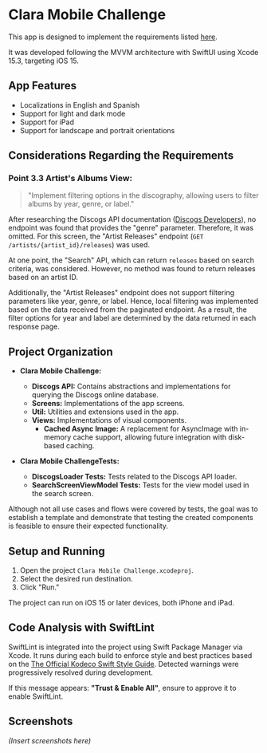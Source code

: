 # Clara Mobile Challenge

This app is designed to implement the requirements listed [here](https://clarahub.notion.site/Mobile-Challenge-10711d068efc80b199dde20b4b136533).

It was developed following the MVVM architecture with SwiftUI using Xcode 15.3, targeting iOS 15.

## App Features
- Localizations in English and Spanish
- Support for light and dark mode
- Support for iPad
- Support for landscape and portrait orientations

## Considerations Regarding the Requirements

### Point 3.3 Artist's Albums View:
> "Implement filtering options in the discography, allowing users to filter albums by year, genre, or label."

After researching the Discogs API documentation ([Discogs Developers](https://www.discogs.com/developers/)), no endpoint was found that provides the "genre" parameter. Therefore, it was omitted. For this screen, the "Artist Releases" endpoint (`GET /artists/{artist_id}/releases`) was used.

At one point, the "Search" API, which can return `releases` based on search criteria, was considered. However, no method was found to return releases based on an artist ID.

Additionally, the "Artist Releases" endpoint does not support filtering parameters like year, genre, or label. Hence, local filtering was implemented based on the data received from the paginated endpoint. As a result, the filter options for year and label are determined by the data returned in each response page.

## Project Organization

- **Clara Mobile Challenge:**
  - **Discogs API:** Contains abstractions and implementations for querying the Discogs online database.
  - **Screens:** Implementations of the app screens.
  - **Util:** Utilities and extensions used in the app.
  - **Views:** Implementations of visual components.
    - **Cached Async Image:** A replacement for AsyncImage with in-memory cache support, allowing future integration with disk-based caching.

- **Clara Mobile ChallengeTests:**
  - **DiscogsLoader Tests:** Tests related to the Discogs API loader.
  - **SearchScreenViewModel Tests:** Tests for the view model used in the search screen.

Although not all use cases and flows were covered by tests, the goal was to establish a template and demonstrate that testing the created components is feasible to ensure their expected functionality.

## Setup and Running
1. Open the project `Clara Mobile Challenge.xcodeproj`.
2. Select the desired run destination.
3. Click "Run."

The project can run on iOS 15 or later devices, both iPhone and iPad.

## Code Analysis with SwiftLint
SwiftLint is integrated into the project using Swift Package Manager via Xcode. It runs during each build to enforce style and best practices based on the [The Official Kodeco Swift Style Guide](https://github.com/kodecocodes/swift-style-guide). Detected warnings were progressively resolved during development.

If this message appears: **"Trust & Enable All"**, ensure to approve it to enable SwiftLint.

## Screenshots

*(Insert screenshots here)*